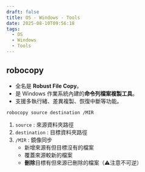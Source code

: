 ```yaml
---
draft: false
title: OS - Windows - Tools
date: 2025-08-10T09:56:18
tags:
  - OS
  - Windows
  - Tools
---
```


## robocopy

- 全名是 **Robust File Copy**。
- 是 Windows 作業系統內建的**命令列檔案複製工具**。
- 支援多執行緒、差異複製、恢復中斷等功能。

```
robocopy source destination /MIR
```
1. `source` : 來源資料夾路徑
2. `destination` : 目標資料夾路徑
3. `/MIR` : 鏡像同步
	- 新增來源有但目標沒有的檔案
	- 覆蓋來源較新的檔案
	- **刪除**目標有但來源已刪除的檔案（⚠️注意不可逆）
